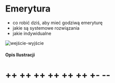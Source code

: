 # Emerytura

+ co robić dziś, aby mieć godziwą emeryturę
+ jakie są systemowe rozwiązania
+ jakie indywidualne 


![wejście-wyjście](../img/we-wy.png)

#### Opis Ilustracji




# ++ ++ ++ ++ ++ ++ +- --
